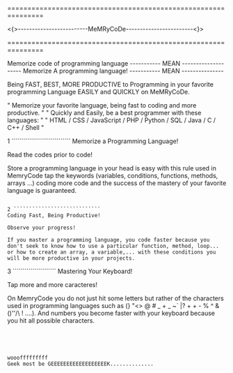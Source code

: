 ===============================================================

<{>-------------------------MeMRyCoDe------------------------<}>

===============================================================


Memorize code of programming language
----------- MEAN --------------------
Memorize A programming language!
----------- MEAN ---------------

Being FAST, BEST, MORE PRODUCTIVE to Programming in your favorite programming Language EASILY and QUICKLY on MeMRyCoDe.

" Memorize your favorite language, being fast to coding and more productive. "
" Quickly and Easily, be a best programmer with these languages: "
" HTML / CSS / JavaScript / PHP / Python / SQL / Java / C / C++ / Shell "

1 ``````````````````````````````
Memorize a Programming Language!

Read the codes prior to code!

Store a programming language in your head is easy with this rule used in MemryCode tap the keywords (variables, conditions, functions, methods, arrays ...) coding more code and the success of the mastery of your favorite language is guaranteed.
`````````````````````````````````````````````````````````````````````````````````````````````````````````````

2 ````````````````````````````
Coding Fast, Being Productive!

Observe your progress!

If you master a programming language, you code faster because you don't seek to know how to use a particular function, method, loop... or how to create an array, a variable,... with these conditions you will be more productive in your projects.
`````````````````````````````````````````````````````````````````````````````````````````````````````````````

3 ``````````````````````
Mastering Your Keyboard!

Tap more and more caracteres!

On MemryCode you do not just hit some letters but rather of the characters used in programming languages such as (} "<> @ # _ + _ ~` |? + + - % ^ & ()''/\ ! ....). And numbers you become faster with your keyboard because you hit all possible characters.
`````````````````````````````````````````````````````````````````````````````````````````````````````````````````````




wooofffffffff
Geek most be GEEEEEEEEEEEEEEEEEEK..............
